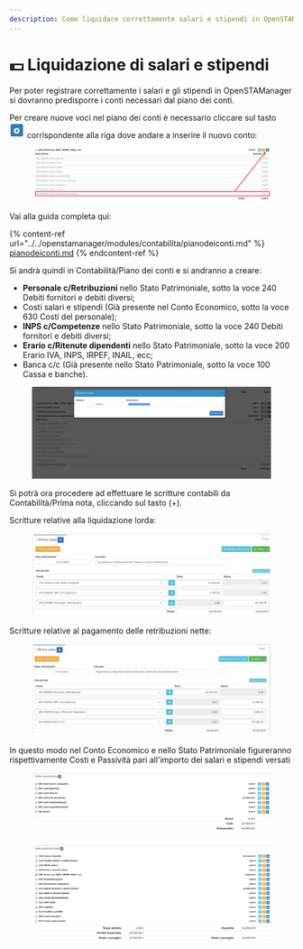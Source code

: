 ```yaml
---
description: Come liquidare correttamente salari e stipendi in OpenSTAManager
---
```


# 💵 Liquidazione di salari e stipendi

Per poter registrare correttamente i salari e gli stipendi in OpenSTAManager si dovranno predisporre i conti necessari dal piano dei conti.

Per creare nuove voci nel piano dei conti è necessario cliccare sul tasto <img src="../../.gitbook/assets/immagine (757).png" alt="" data-size="original"> corrispondente alla riga dove andare a inserire il nuovo conto:

<figure><img src="../../.gitbook/assets/immagine (569).png" alt=""><figcaption></figcaption></figure>

Vai alla guida completa qui:

{% content-ref url="../../openstamanager/modules/contabilita/pianodeiconti.md" %}
[pianodeiconti.md](../../openstamanager/modules/contabilita/pianodeiconti.md)
{% endcontent-ref %}

Si andrà quindi in Contabilità/Piano dei conti e si andranno a creare:

* **Personale c/Retribuzioni** nello Stato Patrimoniale, sotto la voce 240 Debiti fornitori e debiti diversi;
* Costi salari e stipendi (Già presente nel Conto Economico, sotto la voce 630 Costi del personale);
* **INPS c/Competenze** nello Stato Patrimoniale, sotto la voce 240 Debiti fornitori e debiti diversi;
* **Erario c/Ritenute dipendenti** nello Stato Patrimoniale, sotto la voce 200 Erario IVA, INPS, IRPEF, INAIL, ecc;
* Banca c/c (Già presente nello Stato Patrimoniale, sotto la voce 100 Cassa e banche).

<figure><img src="../../.gitbook/assets/immagine (567).png" alt=""><figcaption></figcaption></figure>

Si potrà ora procedere ad effettuare le scritture contabili da Contabilità/Prima nota, cliccando sul tasto (+).

Scritture relative alla liquidazione lorda:

<figure><img src="../../.gitbook/assets/immagine (449).png" alt=""><figcaption></figcaption></figure>

Scritture relative al pagamento delle retribuzioni nette:

<figure><img src="../../.gitbook/assets/immagine (402).png" alt=""><figcaption></figcaption></figure>

In questo modo nel Conto Economico e nello Stato Patrimoniale figureranno rispettivamente Costi e Passività pari all'importo dei salari e stipendi versati

<figure><img src="../../.gitbook/assets/immagine (302).png" alt=""><figcaption></figcaption></figure>

<figure><img src="../../.gitbook/assets/immagine (850).png" alt=""><figcaption></figcaption></figure>
